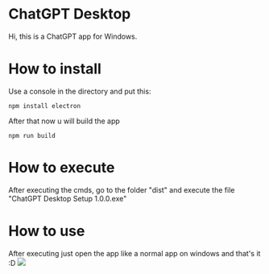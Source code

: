 # ChatGPT Desktop
Hi, this is a ChatGPT app for Windows.
# How to install
Use a console in the directory and put this:
```
npm install electron
```
After that now u will build the app
```
npm run build
```
# How to execute
After executing the cmds, go to the folder "dist" and execute the file "ChatGPT Desktop Setup 1.0.0.exe"


# How to use

After executing just open the app like a normal app on windows and that's it :D
<img src="img/logo.png">
